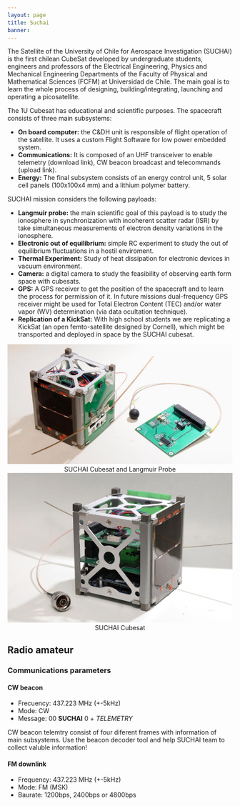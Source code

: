 ```yaml
---
layout: page
title: Suchai
banner:
---
```

The Satellite of the University of Chile for Aerospace Investigation (SUCHAI) is the first chilean CubeSat developed by undergraduate students, engineers and professors of the Electrical Engineering, Physics and Mechanical Engineering Departments of the Faculty of Physical and Mathematical Sciences (FCFM) at Universidad de Chile. The main goal is to learn the whole process of designing, building/integrating, launching and operating a picosatellite. 

The 1U Cubesat has educational and scientific purposes. The spacecraft consists of three main subsystems:

* **On board computer:** the C&DH unit is responsible of flight operation of the satellite. It uses a custom Flight Software for low power embedded system.
* **Communications:** It is composed of an UHF transceiver to enable telemetry (download link), CW beacon broadcast and telecommands (upload link).
* **Energy:** The final subsystem consists of an energy control unit, 5 solar cell panels (100x100x4 mm) and a lithium polymer battery. 

SUCHAI mission considers the following payloads:

* **Langmuir probe:** the main scientific goal of this payload is to study the ionosphere in synchronization with incoherent scatter radar (ISR) by take simultaneous measurements of electron density variations in the ionosphere.
* **Electronic out of equilibrium:** simple RC experiment to study the out of equilibrium fluctuations in a hostil enviroment. 
* **Thermal Experiment:** Study of heat dissipation for electronic devices in vacuum environment.
* **Camera:** a digital camera to study the feasibility of observing earth form space with cubesats.
* **GPS:** A GPS receiver to get the position of the spacecraft and to learn the process for permission of it. In future missions dual-frequency GPS receiver might be used for Total Electron Content (TEC) and/or water vapor (WV) determination (via data ocultation technique). 
* **Replication of a KickSat:** With high school students we are replicating a KickSat (an open femto-satellite designed by Cornell), which might be transported and deployed in space by the SUCHAI cubesat.  

<!---
{% include image.html src="/images/suchai/suchai_langmuir.jpg" title="SUCHAI Cubesat and Langmuir Probe" %}
{% include image.html src="/images/suchai/suchai_satellite_2.jpg" title="SUCHAI Cubesat" %}
--->
<img class="pure-img img-center" src="/images/suchai/suchai_langmuir.jpg">
<center> SUCHAI Cubesat and Langmuir Probe </center>
<img class="pure-img img-center" src="/images/suchai/suchai_satellite_2.jpg">
<center> SUCHAI Cubesat </center>
<!---
# ![SUCHAI Cubesat and Langmuir Probe](/images/suchai/suchai_langmuir.jpg)
# ![SUCHAI Cubesat](/images/suchai/suchai_satellite_2.jpg)
--->

## Radio amateur

### Communications parameters

#### CW beacon
- Frecuency: 437.223 MHz (+-5kHz)
- Mode: CW
- Message: 00 **SUCHAI** 0 + *TELEMETRY*

CW beacon telemtry consist of four diferent frames with information of main subsystems.
Use the beacon decoder tool and help SUCHAI team to collect valuble information!

#### FM downlink

- Frequency: 437.223 MHz (+-5kHz)
- Mode: FM (MSK)
- Baurate: 1200bps, 2400bps or 4800bps

<!--### Morse decoder

{%include beacon.html%}-->
